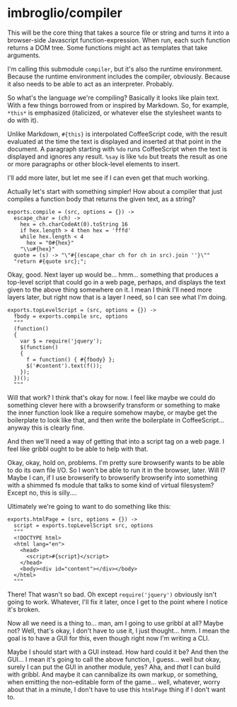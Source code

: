# imbroglio/compiler

This will be the core thing that takes a source file or string and
turns it into a browser-side Javascript function-expression.  When
run, each such function returns a DOM tree.  Some functions might
act as templates that take arguments.

I'm calling this submodule `compiler`, but it's also the runtime
environment.  Because the runtime environment includes the compiler,
obviously.  Because it also needs to be able to act as an interpreter.
Probably.

So what's the language we're compiling?  Basically it looks like
plain text.  With a few things borrowed from or inspired by Markdown.
So, for example, `*this*` is emphasized (italicized, or whatever
else the stylesheet wants to do with it).

Unlike Markdown, `#{this}` is interpolated CoffeeScript code, with
the result evaluated at the time the text is displayed and inserted
at that point in the document.  A paragraph starting with `%do`
runs CoffeeScript when the text is displayed and ignores any result.
`%say` is like `%do` but treats the result as one or more paragraphs
or other block-level elements to insert.

I'll add more later, but let me see if I can even get that much
working.

Actually let's start with something simpler!  How about a compiler
that just compiles a function body that returns the given text, as
a string?

    exports.compile = (src, options = {}) ->
      escape_char = (ch) ->
        hex = ch.charCodeAt(0).toString 16
        if hex.length > 4 then hex = 'fffd'
        while hex.length < 4
          hex = "0#{hex}"
        "\\u#{hex}"
      quote = (s) -> "\"#{(escape_char ch for ch in src).join ''}\""
      "return #{quote src};";

Okay, good.  Next layer up would be... hmm... something that produces
a top-level script that could go in a web page, perhaps, and displays
the text given to the above thing somewhere on it.  I mean I think
I'll need more layers later, but right now that is a layer I need,
so I can see what I'm doing.

    exports.topLevelScript = (src, options = {}) ->
      fbody = exports.compile src, options
      """
      (function()
      {
        var $ = require('jquery');
        $(function()
        {
          f = function() { #{fbody} };
          $('#content').text(f());
        });
      })();
      """

Will that work?  I think that's okay for now.  I feel like maybe
we could do something clever here with a browserify transform or
something to make the inner function look like a require somehow
maybe, or maybe get the boilerplate to look like that, and then
write the boilerplate in CoffeeScript... anyway this is clearly
fine.

And then we'll need a way of getting that into a script tag on a
web page.  I feel like gribbl ought to be able to help with that.

Okay, okay, hold on, problems.  I'm pretty sure browserify wants
to be able to do its own file I/O.  So I won't be able to run it
in the browser, later.  Will I?  Maybe I can, if I use browserify
to browserify browserify into something with a shimmed fs module
that talks to some kind of virtual filesystem?  Except no, this is
silly....

Ultimately we're going to want to do something like this:

    exports.htmlPage = (src, options = {}) ->
      script = exports.topLevelScript src, options
      """
      <!DOCTYPE html>
      <html lang="en">
        <head>
          <script>#{script}</script>
        </head>
        <body><div id="content"></div></body>
      </html>
      """

There!  That wasn't so bad.  Oh except `require('jquery')` obviously
isn't going to work.  Whatever, I'll fix it later, once I get to the
point where I notice it's broken.

Now all we need is a thing to... man, am I going to use gribbl at
all?  Maybe not?  Well, that's okay, I don't have to use it, I
just thought... hmm.  I mean the goal is to have a GUI for this,
even though right now I'm writing a CLI.

Maybe I should start with a GUI instead.  How hard could it be?
And then the GUI... I mean it's going to call the above function,
I guess...  well but okay, surely I can put the GUI in another
module, yes?  Aha, and *that* I can build with gribbl.  And maybe
it can cannibalize its own markup, or something, when emitting the
non-editable form of the game... well, whatever, worry about that
in a minute, I don't have to use this `htmlPage` thing if I don't
want to.
